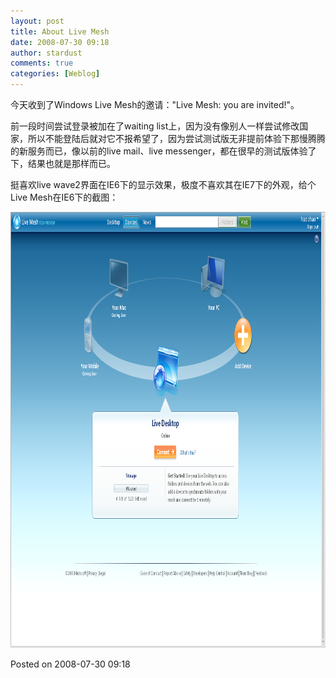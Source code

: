 ```yaml
---
layout: post
title: About Live Mesh
date: 2008-07-30 09:18
author: stardust
comments: true
categories: [Weblog]
---
```

今天收到了Windows Live Mesh的邀请："Live Mesh: you are invited!"。

前一段时间尝试登录被加在了waiting list上，因为没有像别人一样尝试修改国家，所以不能登陆后就对它不报希望了，因为尝试测试版无非提前体验下那慢腾腾的新服务而已，像以前的live mail、live messenger，都在很早的测试版体验了下，结果也就是那样而已。

挺喜欢live wave2界面在IE6下的显示效果，极度不喜欢其在IE7下的外观，给个Live Mesh在IE6下的截图：

<a href="/wp-content/uploads/2008/07/LIVEMESH20080730-707122.png"><img class="alignnone size-large wp-image-443" src="/wp-content/uploads/2008/07/LIVEMESH20080730-707122-1024x698.png" alt="LIVEMESH20080730-707122" width="1024" height="698" /></a>

Posted on 2008-07-30 09:18
